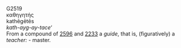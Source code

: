 <body>
  <p>G2519<br>  καθηγητής  <br> kathēgētēs  <br><i>kath-ayg-ay-tace‘ </i><br>From a compound of <a href="g2596.htm">2596</a> and <a href="g2233.htm">2233</a>  a <i>guide</i>, that is, (figuratively) a <i>teacher:</i> - master.<br></p>
 </body>